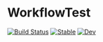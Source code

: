 # WorkflowTest

[![Build Status](https://github.com/sasuseso/WorkflowTest.jl/workflows/CI/badge.svg)](https://github.com/sasuseso/WorkflowTest.jl/actions)
[![Stable](https://img.shields.io/badge/docs-stable-blue.svg)](https://sasuseso.github.io/WorkflowTest.jl/stable)
[![Dev](https://img.shields.io/badge/docs-dev-blue.svg)](https://sasuseso.github.io/WorkflowTest.jl/dev)
